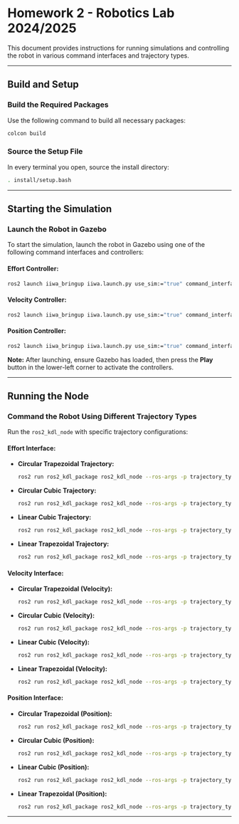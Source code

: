# Homework 2 - Robotics Lab 2024/2025

This document provides instructions for running simulations and controlling the robot in various command interfaces and trajectory types.

---

## Build and Setup

### Build the Required Packages
Use the following command to build all necessary packages:
```bash
colcon build
```

### Source the Setup File
In every terminal you open, source the install directory:
```bash
. install/setup.bash
```

---

## Starting the Simulation

### Launch the Robot in Gazebo
To start the simulation, launch the robot in Gazebo using one of the following command interfaces and controllers:

#### Effort Controller:
```bash
ros2 launch iiwa_bringup iiwa.launch.py use_sim:="true" command_interface:="effort" robot_controller:="effort_controller"
```

#### Velocity Controller:
```bash
ros2 launch iiwa_bringup iiwa.launch.py use_sim:="true" command_interface:="velocity" robot_controller:="velocity_controller"
```

#### Position Controller:
```bash
ros2 launch iiwa_bringup iiwa.launch.py use_sim:="true" command_interface:="position" robot_controller:="iiwa_arm_controller"
```

**Note:** After launching, ensure Gazebo has loaded, then press the **Play** button in the lower-left corner to activate the controllers.

---

## Running the Node

### Command the Robot Using Different Trajectory Types

Run the `ros2_kdl_node` with specific trajectory configurations:

#### Effort Interface:

- **Circular Trapezoidal Trajectory:**
  ```bash
  ros2 run ros2_kdl_package ros2_kdl_node --ros-args -p trajectory_type:="circular_trapezoidal" -p cmd_interface:="effort"
  ```

- **Circular Cubic Trajectory:**
  ```bash
  ros2 run ros2_kdl_package ros2_kdl_node --ros-args -p trajectory_type:="circular_cubic" -p cmd_interface:="effort"
  ```

- **Linear Cubic Trajectory:**
  ```bash
  ros2 run ros2_kdl_package ros2_kdl_node --ros-args -p trajectory_type:="linear_cubic" -p cmd_interface:="effort"
  ```

- **Linear Trapezoidal Trajectory:**
  ```bash
  ros2 run ros2_kdl_package ros2_kdl_node --ros-args -p trajectory_type:="linear_trapezoidal" -p cmd_interface:="effort"
  ```

#### Velocity Interface:

- **Circular Trapezoidal (Velocity):**
  ```bash
  ros2 run ros2_kdl_package ros2_kdl_node --ros-args -p trajectory_type:="circular_trapezoidal" -p cmd_interface:="velocity"
  ```

- **Circular Cubic (Velocity):**
  ```bash
  ros2 run ros2_kdl_package ros2_kdl_node --ros-args -p trajectory_type:="circular_cubic" -p cmd_interface:="velocity"
  ```

- **Linear Cubic (Velocity):**
  ```bash
  ros2 run ros2_kdl_package ros2_kdl_node --ros-args -p trajectory_type:="linear_cubic" -p cmd_interface:="velocity"
  ```

- **Linear Trapezoidal (Velocity):**
  ```bash
  ros2 run ros2_kdl_package ros2_kdl_node --ros-args -p trajectory_type:="linear_trapezoidal" -p cmd_interface:="velocity"
  ```

#### Position Interface:

- **Circular Trapezoidal (Position):**
  ```bash
  ros2 run ros2_kdl_package ros2_kdl_node --ros-args -p trajectory_type:="circular_trapezoidal" -p cmd_interface:="position"
  ```

- **Circular Cubic (Position):**
  ```bash
  ros2 run ros2_kdl_package ros2_kdl_node --ros-args -p trajectory_type:="circular_cubic" -p cmd_interface:="position"
  ```

- **Linear Cubic (Position):**
  ```bash
  ros2 run ros2_kdl_package ros2_kdl_node --ros-args -p trajectory_type:="linear_cubic" -p cmd_interface:="position"
  ```

- **Linear Trapezoidal (Position):**
  ```bash
  ros2 run ros2_kdl_package ros2_kdl_node --ros-args -p trajectory_type:="linear_trapezoidal" -p cmd_interface:="position"
  ```

---

